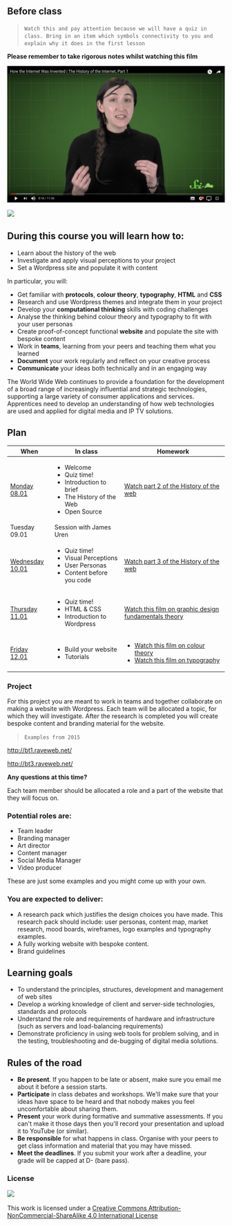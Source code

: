 ## Before class

> `Watch this and pay attention because we will have a quiz in class. Bring in an item which symbols connectivity to you and explain why it does in the first lesson`

**Please remember to take rigorous notes whilst watching this film**

[![webhistory1](assets/youtube1.png)](https://www.youtube.com/watch?v=1UStbvRnwmQ)

<img src="https://media.giphy.com/media/CTX0ivSQbI78A/giphy.gif" width="900">

## During this course you will learn how to:
* Learn about the history of the web
* Investigate and apply visual perceptions to your project
* Set a Wordpress site and populate it with content

In particular, you will:

* Get familiar with **protocols**, **colour theory**, **typography**, **HTML** and **CSS**
* Research and use Wordpress themes and integrate them in your project
* Develop your **computational thinking** skills with coding challenges
* Analyse the thinking behind colour theory and typography to fit with your user personas
* Create proof-of-concept functional **website** and populate the site with bespoke content
* Work in **teams**, learning from your peers and teaching them what you learned
* **Document** your work regularly and reflect on your creative process
* **Communicate** your ideas both technically and in an engaging way

The World Wide Web continues to provide a foundation for the development of a broad range of increasingly influential and strategic technologies, supporting a large variety of consumer applications and services. Apprentices need to develop an understanding of how web technologies are used and applied for digital media and IP TV solutions.

## Plan

When | In class           | Homework
---- | ------------------ | --------
[Monday<br>08.01](sessions/01)| <ul><li>Welcome <li>Quiz time! <li>Introduction to brief <li>The History of the Web <li>Open Source | [Watch part 2 of the History of the web](https://www.youtube.com/watch?v=1CsPHKJWiw0)
Tuesday 09.01 | Session with James Uren |
[Wednesday<br>10.01](sessions/02)| <ul><li>Quiz time! <li>Visual Perceptions <li>User Personas <li>Content before you code  | [Watch part 3 of the History of the web](https://www.youtube.com/watch?v=eYkXD_cGUYU)
[Thursday<br>11.01](sessions/03)| <ul><li>Quiz time! <li>HTML & CSS <li>Introduction to Wordpress | [Watch this film on graphic design fundamentals theory](https://www.youtube.com/watch?v=YqQx75OPRa0)
[Friday<br>12.01](sessions/04)| <ul><li>Build your website <li>Tutorials | <ul><li> [Watch this film on colour theory](https://www.youtube.com/watch?v=_2LLXnUdUIc) <li> [Watch this film on typography](https://www.youtube.com/watch?v=sByzHoiYFX0)

### Project

For this project you are meant to work in teams and together collaborate on making a website with Wordpress. Each team will be allocated a topic, for which they will investigate. After the research is completed you will create bespoke content and branding material for the website.

> `Examples from 2015`

http://bt1.raveweb.net/

http://bt3.raveweb.net/

**Any questions at this time?**

Each team member should be allocated a role and a part of the website that they will focus on.

### Potential roles are:
* Team leader
* Branding manager
* Art director
* Content manager
* Social Media Manager
* Video producer

These are just some examples and you might come up with your own.

### You are expected to deliver:
* A research pack which justifies the design choices you have made. This research pack should include: user personas, content map, market research, mood boards, wireframes, logo examples and typography examples.
* A fully working website with bespoke content.
* Brand guidelines

## Learning goals

* To understand the principles, structures, development and management of web sites
* Develop a working knowledge of client and server-side technologies, standards and protocols
* Understand the role and requirements of hardware and infrastructure (such as servers and load-balancing requirements)
* Demonstrate proficiency in using web tools for problem solving, and in the testing, troubleshooting and de-bugging of digital media solutions.

## Rules of the road

* **Be present**. If you happen to be late or absent, make sure you email me about it before a session starts.
* **Participate** in class debates and workshops. We'll make sure that your ideas have space to be heard and that nobody makes you feel uncomfortable about sharing them.
* **Present** your work during formative and summative assessments. If you can't make it those days then you'll record your presentation and upload it to YouTube (or similar).
* **Be responsible** for what happens in class. Organise with your peers to get class information and material that you may have missed.
* **Meet the deadlines**. If you submit your work after a deadline, your grade will be capped at D- (bare pass).

### License

[![](https://i.creativecommons.org/l/by-nc-sa/4.0/88x31.png)](http://creativecommons.org/licenses/by-nc-sa/4.0)

This work is licensed under a [Creative Commons Attribution-NonCommercial-ShareAlike 4.0 International License ](http://creativecommons.org/licenses/by-nc-sa/4.0)
